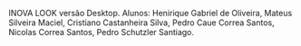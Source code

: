 INOVA LOOK versão Desktop.
Alunos: Henirique Gabriel de Oliveira, Mateus Silveira Maciel, Cristiano Castanheira Silva, Pedro Caue Correa Santos, Nicolas Correa Santos, Pedro Schutzler Santiago.
